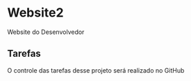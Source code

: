 # Website2
Website do Desenvolvedor

## Tarefas

O controle das tarefas desse projeto será realizado no GitHub